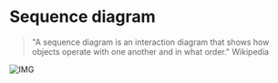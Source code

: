 # Sequence diagram

> "A sequence diagram is an interaction diagram that shows how objects operate with one another and in what order." Wikipedia 

![IMG](https://upload.wikimedia.org/wikipedia/commons/thumb/9/9b/CheckEmail.svg/880px-CheckEmail.svg.png)

